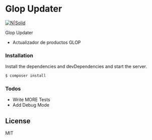 # Glop Updater

[![N|Solid](https://www.glop.es/wp-content/uploads/2017/09/logo-nuevo-glop-RS-C.png)](https://www.glop.es/)

Glop Updater

  - Actualizador de productos GLOP

### Installation

Install the dependencies and devDependencies and start the server.

```sh
$ composer install
```
### Todos

 - Write MORE Tests
 - Add Debug Mode

License
----

MIT